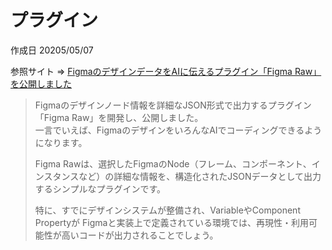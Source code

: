 # プラグイン

作成日 20205/05/07

参照サイト => [FigmaのデザインデータをAIに伝えるプラグイン「Figma Raw」を公開しました](https://note.com/_yyyyy/n/n2052fa7ba9db)

> Figmaのデザインノード情報を詳細なJSON形式で出力するプラグイン「Figma Raw」を開発し、公開しました。\
> 一言でいえば、FigmaのデザインをいろんなAIでコーディングできるようになります。
>
> Figma Rawは、選択したFigmaのNode（フレーム、コンポーネント、インスタンスなど）の詳細な情報を、構造化されたJSONデータとして出力するシンプルなプラグインです。
>
> 特に、すでにデザインシステムが整備され、VariableやComponent Propertyが Figmaと実装上で定義されている環境では、再現性・利用可能性が高いコードが出力されることでしょう。
